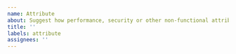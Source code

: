 ```yaml
---
name: Attribute
about: Suggest how performance, security or other non-functional attributes can be improved
title: ''
labels: attribute
assignees: ''
---
```


<!--

Suggest changes to source code and configuration that will improve external quality attributes of the software system such as its performance, security, availability, scalability and portability.

If possible, the target quality attributes should be specified as measurable non-functional requirements. Can you specify metrics against which the software can be benchmarked? Examples include Mean Time Between Failures (MTBF), Mean Time to Recover/Repair (MTTR), the application's crash rate and time to recovery, the open/close rates of incidents, and even user analytics such as shopping cart abandonment rate.

Alternatively, it may be possible to define acceptance criteria in terms of conformance to published standards, such as the 256-bit Advanced Encryption Standard (for encrypting sensitive data in storage), 256-bit SSL/TLS encryption (for data in transit), Web Content Accessibility Guidelines (for usability), and the EU General Data Protection Regulations (for the handling of personally-identifiable data).

This category of work should not be confused with refactoring, which is concerned with improving a computer program's internal quality attributes – its code and structure – for easier development and maintenance.

-->
